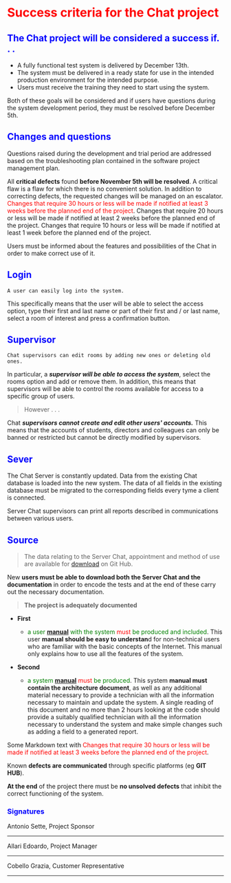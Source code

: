 # <span style="color:red">**Success criteria for the Chat project**</span>
## <span style="color:blue">**The Chat project will be considered a success if. . .**</span> 
 - A fully functional test system is delivered by December 13th.
 - The system must be delivered in a ready state for use in the intended production environment for the intended purpose.
 - Users must receive the training they need to start using the system.

Both of these goals will be considered and if users have questions during the system development period, they must be resolved before December 5th.

## <span style="color:blue">**Changes and questions**</span>

Questions raised during the development and trial period are addressed based on the troubleshooting plan contained in the software project management plan.

All **critical defects** found **before November 5th will be resolved**. A critical flaw is a flaw for which there is no convenient solution. In addition to correcting defects, the requested changes will be managed on an escalator. <span style="color:red">Changes that require 30 hours or less will be made if notified at least 3 weeks before the planned end of the project</span>. Changes that require 20 hours or less will be made if notified at least 2 weeks before the planned end of the project. Changes that require 10 hours or less will be made if notified at least 1 week before the planned end of the project.

Users must be informed about the features and possibilities of the Chat in order to make correct use of it.

## <span style="color:blue">**Login**</span>

	A user can easily log into the system.

This specifically means that the user will be able to select the access option, type their first and last name or part of their first and / or last name, select a room of interest and press a confirmation button.

## <span style="color:blue">**Supervisor**</span>

    Chat supervisors can edit rooms by adding new ones or deleting old ones.

In particular, a ***supervisor will be able to access the system***, select the rooms option and add or remove them. In addition, this means that supervisors will be able to control the rooms available for access to a specific group of users.

> However . . .

Chat ***supervisors cannot create and edit other users' accounts.***
This means that the accounts of students, directors and colleagues can only be banned or restricted but cannot be directly modified by supervisors.

## <span style="color:blue">**Sever**</span>
The Chat Server is constantly updated.
Data from the existing Chat database is loaded into the new system. The data of all fields in the existing database must be migrated to the corresponding fields every tyme a client is connected.


Server Chat supervisors can print all reports described in communications between various users.

## <span style="color:blue">**Source**</span>

   

> The data relating to the Server Chat, appointment and method of use are available for [download](https://github.com/JacopoWolf/PotatoChatProtocol/blob/master/docs/PCP-Min.md) on Git Hub.

New **users must be able to download both the Server Chat and the documentation** in order to encode the tests and at the end of these carry out the necessary documentation.

> **The project is adequately documented**

+ **First**
    + <span style="color:green">a user</span> [**manual**](https://github.com/JacopoWolf/PotatoChatProtocol/blob/master/docs/PCP-Min.md) <span style="color:green">with the system</span><span style="color:red"> must </span><span style="color:green">be produced and included</span>. This user **manual should be easy to understan**d for non-technical users who are familiar with the basic concepts of the Internet. This manual only explains how to use all the features of the system.

+ **Second**
	+ <span style="color:green">a system</span> [**manual**](https://github.com/JacopoWolf/PotatoChatProtocol/blob/master/docs/PCP-Min.md) <span style="color:red"> must </span><span style="color:green">be produced</span>. This system **manual must contain the architecture document**, as well as any additional material necessary to provide a technician with all the information necessary to maintain and update the system. A single reading of this document and no more than 2 hours looking at the code should provide a suitably qualified technician with all the information necessary to understand the system and make simple changes such as adding a field to a generated report.

Some Markdown text with <span style="color:red">Changes that require 30 hours or less will be made if notified at least 3 weeks before the planned end of the project</span>.

Known **defects are communicated** through specific platforms (eg **GIT HUB**).

**At the end** of the project there must be **no unsolved defects** that inhibit the correct functioning of the system.


### <span style="color:blue">**Signatures**</span>
Antonio Sette, Project Sponsor
___
Allari Edoardo, Project Manager
___

Cobello Grazia, Customer Representative
___